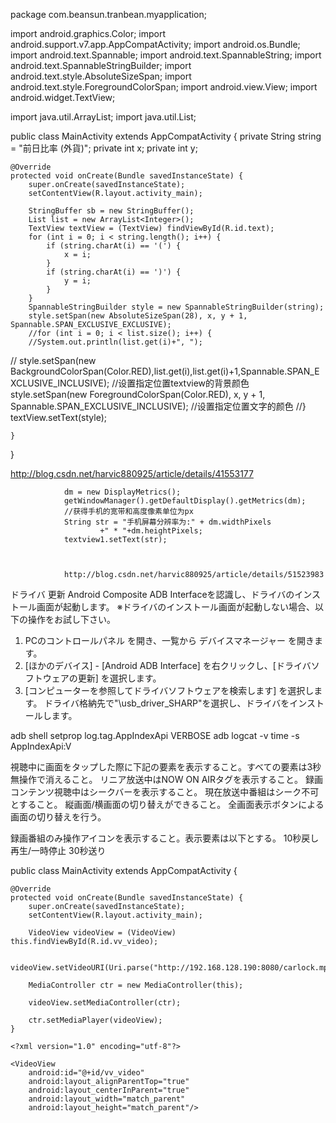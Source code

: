 package com.beansun.tranbean.myapplication;

import android.graphics.Color;
import android.support.v7.app.AppCompatActivity;
import android.os.Bundle;
import android.text.Spannable;
import android.text.SpannableString;
import android.text.SpannableStringBuilder;
import android.text.style.AbsoluteSizeSpan;
import android.text.style.ForegroundColorSpan;
import android.view.View;
import android.widget.TextView;

import java.util.ArrayList;
import java.util.List;

public class MainActivity extends AppCompatActivity {
    private String string = "前日比率 (外貨)";
    private int x;
    private int y;

    @Override
    protected void onCreate(Bundle savedInstanceState) {
        super.onCreate(savedInstanceState);
        setContentView(R.layout.activity_main);

        StringBuffer sb = new StringBuffer();
        List list = new ArrayList<Integer>();
        TextView textView = (TextView) findViewById(R.id.text);
        for (int i = 0; i < string.length(); i++) {
            if (string.charAt(i) == '(') {
                x = i;
            }
            if (string.charAt(i) == ')') {
                y = i;
            }
        }
        SpannableStringBuilder style = new SpannableStringBuilder(string);
        style.setSpan(new AbsoluteSizeSpan(28), x, y + 1, Spannable.SPAN_EXCLUSIVE_EXCLUSIVE);
        //for (int i = 0; i < list.size(); i++) {
        //System.out.println(list.get(i)+", ");
//      style.setSpan(new BackgroundColorSpan(Color.RED),list.get(i),list.get(i)+1,Spannable.SPAN_EXCLUSIVE_INCLUSIVE);   //设置指定位置textview的背景颜色
        style.setSpan(new ForegroundColorSpan(Color.RED), x, y + 1, Spannable.SPAN_EXCLUSIVE_INCLUSIVE);   //设置指定位置文字的颜色
        //}
        textView.setText(style);

    }
}

http://blog.csdn.net/harvic880925/article/details/41553177


                dm = new DisplayMetrics();
                getWindowManager().getDefaultDisplay().getMetrics(dm);
                //获得手机的宽带和高度像素单位为px
                String str = "手机屏幕分辨率为:" + dm.widthPixels
                        +" * "+dm.heightPixels;
                textview1.setText(str);
                
                
                
                http://blog.csdn.net/harvic880925/article/details/51523983
                
 ドライバ 更新
Android Composite ADB Interfaceを認識し、ドライバのインストール画面が起動します。
※ドライバのインストール画面が起動しない場合、以下の操作をお試し下さい。
1. PCのコントロールパネル を開き、一覧から デバイスマネージャー を開きます。
2. [ほかのデバイス] - [Android ADB Interface] を右クリックし、[ドライバソフトウェアの更新] を選択します。
3. [コンピューターを参照してドライバソフトウェアを検索します] を選択します。
ドライバ格納先で"\usb_driver_SHARP"を選択し、ドライバをインストールします。

adb shell setprop log.tag.AppIndexApi VERBOSE
adb logcat -v time -s AppIndexApi:V


視聴中に画面をタップした際に下記の要素を表示すること。すべての要素は3秒無操作で消えること。
リニア放送中はNOW ON AIRタグを表示すること。
録画コンテンツ視聴中はシークバーを表示すること。
現在放送中番組はシーク不可とすること。
縦画面/横画面の切り替えができること。
全画面表示ボタンによる画面の切り替えを行う。

録画番組のみ操作アイコンを表示すること。表示要素は以下とする。
10秒戻し
再生/一時停止
30秒送り


public class MainActivity extends AppCompatActivity {

    @Override
    protected void onCreate(Bundle savedInstanceState) {
        super.onCreate(savedInstanceState);
        setContentView(R.layout.activity_main);

        VideoView videoView = (VideoView) this.findViewById(R.id.vv_video);

        videoView.setVideoURI(Uri.parse("http://192.168.128.190:8080/carlock.mp4"));

        MediaController ctr = new MediaController(this);

        videoView.setMediaController(ctr);

        ctr.setMediaPlayer(videoView);
    }
    
    <?xml version="1.0" encoding="utf-8"?>
<RelativeLayout
    xmlns:android="http://schemas.android.com/apk/res/android"
    android:layout_width="match_parent"
    android:layout_height="match_parent">

    <VideoView
        android:id="@+id/vv_video"
        android:layout_alignParentTop="true"
        android:layout_centerInParent="true"
        android:layout_width="match_parent"
        android:layout_height="match_parent"/>

</RelativeLayout>

